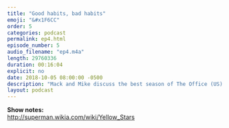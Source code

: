 ```yaml
---
title: "Good habits, bad habits"
emoji: "&#x1F6CC"
order: 5
categories: podcast
permalink: ep4.html
episode_number: 5
audio_filename: "ep4.m4a"
length: 29760336
duration: 00:16:04
explicit: no
date: 2018-10-05 08:00:00 -0500
description: "Mack and Mike discuss the best season of The Office (US). Mike tells Mack about his morning routine. Finally they wonder if habits are fundamentally at odds with NIN."
layout: podcast
---
```


<b>Show notes:</b>
<br />
<a href="http://superman.wikia.com/wiki/Yellow_Stars">http://superman.wikia.com/wiki/Yellow_Stars</a>
<br />
<br />

